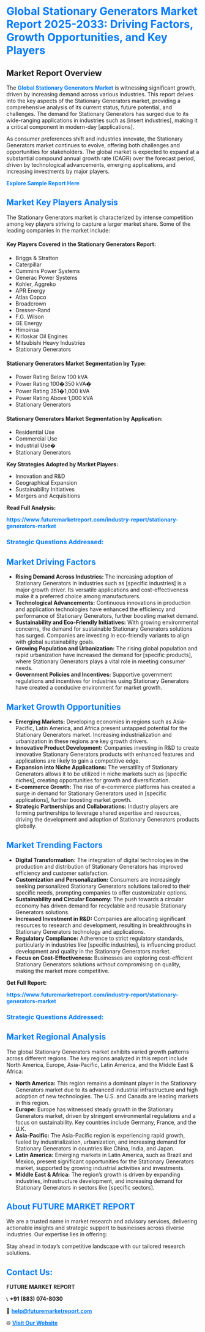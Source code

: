 <h1 style="color: #007BFF;">Global Stationary Generators Market Report 2025-2033: Driving Factors, Growth Opportunities, and Key Players</h1>

<section id="overview">
<h2>Market Report Overview</h2>
<p>The <a href="https://www.futuremarketreport.com/industry-report/stationary-generators-market" style="color: #007BFF; text-decoration: none;"><strong>Global Stationary Generators Market</strong></a> is witnessing significant growth, driven by increasing demand across various industries. This report delves into the key aspects of the Stationary Generators market, providing a comprehensive analysis of its current status, future potential, and challenges. The demand for Stationary Generators has surged due to its wide-ranging applications in industries such as [insert industries], making it a critical component in modern-day [applications].</p>
<p>As consumer preferences shift and industries innovate, the Stationary Generators market continues to evolve, offering both challenges and opportunities for stakeholders. The global market is expected to expand at a substantial compound annual growth rate (CAGR) over the forecast period, driven by technological advancements, emerging applications, and increasing investments by major players.</p>
</section>

<section id="overview">
<p><a href="https://www.futuremarketreport.com/request-sample/reportId=99889" style="color: #007BFF; text-decoration: none;"><strong>Explore Sample Report Here</strong></a></p>
</section>

<section id="key-players">
<h2 style="color: #007BFF;">Market Key Players Analysis</h2>
<p>The Stationary Generators market is characterized by intense competition among key players striving to capture a larger market share. Some of the leading companies in the market include:</p>
<h4>Key Players Covered in the Stationary Generators Report:</h4>
<ul><li>Briggs &amp; Stratton</li><li>Caterpillar</li><li>Cummins Power Systems</li><li>Generac Power Systems</li><li>Kohler, Aggreko</li><li>APR Energy</li><li>Atlas Copco</li><li>Broadcrown</li><li>Dresser-Rand</li><li>F.G. Wilson</li><li>GE Energy</li><li>Himoinsa</li><li>Kirloskar Oil Engines</li><li>Mitsubishi Heavy Industries</li><li>Stationary Generators</li></ul>
<h4>Stationary Generators Market Segmentation by Type:</h4>
<ul><li>Power Rating Below 100 kVA</li><li>Power Rating 100�350 kVA�</li><li>Power Rating 351�1,000 kVA</li><li>Power Rating Above 1,000 kVA</li><li>Stationary Generators</li></ul>

<h4>Stationary Generators Market Segmentation by Application:</h4>
<ul><li>Residential Use</li><li>Commercial Use</li><li>Industrial Use�</li><li>Stationary Generators</li></ul>
<p><strong>Key Strategies Adopted by Market Players:</strong></p>
<ul>
<li>Innovation and R&D</li>
<li>Geographical Expansion</li>
<li>Sustainability Initiatives</li>
<li>Mergers and Acquisitions</li>
</ul>
</section>

<section>
<p><strong>Read Full Analysis: </strong></p><a href="https://www.futuremarketreport.com/industry-report/stationary-generators-market" style="color: #007BFF; text-decoration: none;"><strong>https://www.futuremarketreport.com/industry-report/stationary-generators-market</strong></a>
<h3 style="color: #007BFF;">Strategic Questions Addressed:</h3>
</section>

<section id="driving-factors">
<h2 style="color: #007BFF;">Market Driving Factors</h2>
<ul>
<li><strong>Rising Demand Across Industries:</strong> The increasing adoption of Stationary Generators in industries such as [specific industries] is a major growth driver. Its versatile applications and cost-effectiveness make it a preferred choice among manufacturers.</li>
<li><strong>Technological Advancements:</strong> Continuous innovations in production and application technologies have enhanced the efficiency and performance of Stationary Generators, further boosting market demand.</li>
<li><strong>Sustainability and Eco-Friendly Initiatives:</strong> With growing environmental concerns, the demand for sustainable Stationary Generators solutions has surged. Companies are investing in eco-friendly variants to align with global sustainability goals.</li>
<li><strong>Growing Population and Urbanization:</strong> The rising global population and rapid urbanization have increased the demand for [specific products], where Stationary Generators plays a vital role in meeting consumer needs.</li>
<li><strong>Government Policies and Incentives:</strong> Supportive government regulations and incentives for industries using Stationary Generators have created a conducive environment for market growth.</li>
</ul>
</section>

<section id="growth-opportunities">
<h2 style="color: #007BFF;">Market Growth Opportunities</h2>
<ul>
<li><strong>Emerging Markets:</strong> Developing economies in regions such as Asia-Pacific, Latin America, and Africa present untapped potential for the Stationary Generators market. Increasing industrialization and urbanization in these regions are key growth drivers.</li>
<li><strong>Innovative Product Development:</strong> Companies investing in R&D to create innovative Stationary Generators products with enhanced features and applications are likely to gain a competitive edge.</li>
<li><strong>Expansion into Niche Applications:</strong> The versatility of Stationary Generators allows it to be utilized in niche markets such as [specific niches], creating opportunities for growth and diversification.</li>
<li><strong>E-commerce Growth:</strong> The rise of e-commerce platforms has created a surge in demand for Stationary Generators used in [specific applications], further boosting market growth.</li>
<li><strong>Strategic Partnerships and Collaborations:</strong> Industry players are forming partnerships to leverage shared expertise and resources, driving the development and adoption of Stationary Generators products globally.</li>
</ul>
</section>

<section id="trending-factors">
<h2 style="color: #007BFF;">Market Trending Factors</h2>
<ul>
<li><strong>Digital Transformation:</strong> The integration of digital technologies in the production and distribution of Stationary Generators has improved efficiency and customer satisfaction.</li>
<li><strong>Customization and Personalization:</strong> Consumers are increasingly seeking personalized Stationary Generators solutions tailored to their specific needs, prompting companies to offer customizable options.</li>
<li><strong>Sustainability and Circular Economy:</strong> The push towards a circular economy has driven demand for recyclable and reusable Stationary Generators solutions.</li>
<li><strong>Increased Investment in R&D:</strong> Companies are allocating significant resources to research and development, resulting in breakthroughs in Stationary Generators technology and applications.</li>
<li><strong>Regulatory Compliance:</strong> Adherence to strict regulatory standards, particularly in industries like [specific industries], is influencing product development and quality in the Stationary Generators market.</li>
<li><strong>Focus on Cost-Effectiveness:</strong> Businesses are exploring cost-efficient Stationary Generators solutions without compromising on quality, making the market more competitive.</li>
</ul>
</section>

<section>
<p><strong>Get Full Report: </strong></p><a href="https://www.futuremarketreport.com/industry-report/stationary-generators-market" style="color: #007BFF; text-decoration: none;"><strong>https://www.futuremarketreport.com/industry-report/stationary-generators-market</strong></a>
<h3 style="color: #007BFF;">Strategic Questions Addressed:</h3>
</section>


<section id="regional-analysis">
<h2 style="color: #007BFF;">Market Regional Analysis</h2>
<p>The global Stationary Generators market exhibits varied growth patterns across different regions. The key regions analyzed in this report include North America, Europe, Asia-Pacific, Latin America, and the Middle East & Africa:</p>
<ul>
<li><strong>North America:</strong> This region remains a dominant player in the Stationary Generators market due to its advanced industrial infrastructure and high adoption of new technologies. The U.S. and Canada are leading markets in this region.</li>
<li><strong>Europe:</strong> Europe has witnessed steady growth in the Stationary Generators market, driven by stringent environmental regulations and a focus on sustainability. Key countries include Germany, France, and the U.K.</li>
<li><strong>Asia-Pacific:</strong> The Asia-Pacific region is experiencing rapid growth, fueled by industrialization, urbanization, and increasing demand for Stationary Generators in countries like China, India, and Japan.</li>
<li><strong>Latin America:</strong> Emerging markets in Latin America, such as Brazil and Mexico, present significant opportunities for the Stationary Generators market, supported by growing industrial activities and investments.</li>
<li><strong>Middle East & Africa:</strong> The region’s growth is driven by expanding industries, infrastructure development, and increasing demand for Stationary Generators in sectors like [specific sectors].</li>
</ul>
</section>

<footer>
<h2 style="color: #007BFF;">About FUTURE MARKET REPORT</h2>
<p>We are a trusted name in market research and advisory services, delivering actionable insights and strategic support to businesses across diverse industries. Our expertise lies in offering:</p>

<p>Stay ahead in today’s competitive landscape with our tailored research solutions.</p>

<h2 style="color: #007BFF;">Contact Us:</h2>
<p><strong>FUTURE MARKET REPORT</strong></p>
<p>📞 <strong>+91 (883) 074-8030</strong></p>
<p>📧 <strong><a href="mailto:help@futuremarketreport.com" style="color: #007BFF;">help@futuremarketreport.com</a></strong></p>
<p>🌐 <strong><a href="https://www.futuremarketreport.com/" style="color: #007BFF;">Visit Our Website</a></strong></p>
</footer>